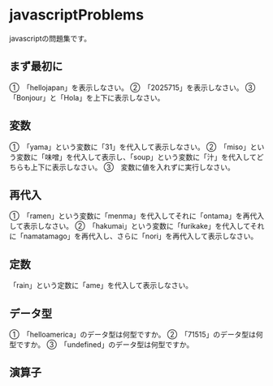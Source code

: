 # javascriptProblems


javascriptの問題集です。
## まず最初に
①　「hellojapan」を表示しなさい。
②　「2025715」を表示しなさい。
③　「Bonjour」と「Hola」を上下に表示しなさい。
## 変数
①　「yama」という変数に「31」を代入して表示しなさい。
②　「miso」という変数に「味噌」を代入して表示し、「soup」という変数に「汁」を代入してどちらも上下に表示しなさい。
③　変数に値を入れずに実行しなさい。
## 再代入
①　「ramen」という変数に「menma」を代入してそれに「ontama」を再代入して表示しなさい。
②　「hakumai」という変数に「furikake」を代入してそれに「namatamago」を再代入し、さらに「nori」を再代入して表示しなさい。
## 定数
「rain」という定数に「ame」を代入して表示しなさい。
## データ型
①　「helloamerica」のデータ型は何型ですか。
②　「71515」のデータ型は何型ですか。
③　「undefined」のデータ型は何型ですか。
## 演算子
